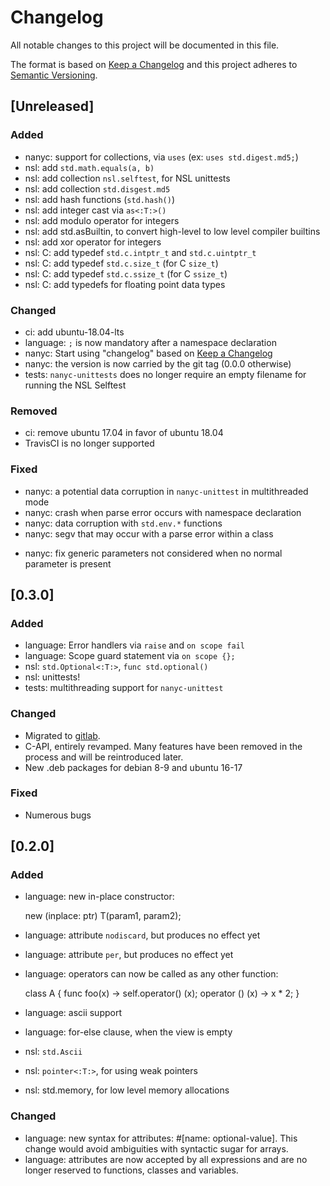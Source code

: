 # Changelog
All notable changes to this project will be documented in this file.

The format is based on [Keep a Changelog](http://keepachangelog.com/en/1.0.0/)
and this project adheres to [Semantic Versioning](http://semver.org/spec/v2.0.0.html).

## [Unreleased]

### Added
- nanyc: support for collections, via `uses` (ex: `uses std.digest.md5;`)
- nsl: add `std.math.equals(a, b)`
- nsl: add collection `nsl.selftest`, for NSL unittests
- nsl: add collection `std.disgest.md5`
- nsl: add hash functions (`std.hash()`)
- nsl: add integer cast via `as<:T:>()`
- nsl: add modulo operator for integers
- nsl: add std.asBuiltin, to convert high-level to low level compiler builtins
- nsl: add xor operator for integers
- nsl: C: add typedef `std.c.intptr_t` and `std.c.uintptr_t`
- nsl: C: add typedef `std.c.size_t` (for C `size_t`)
- nsl: C: add typedef `std.c.ssize_t` (for C `ssize_t`)
- nsl: C: add typedefs for floating point data types

### Changed
- ci: add ubuntu-18.04-lts
- language: `;` is now mandatory after a namespace declaration
- nanyc: Start using "changelog" based on [Keep a Changelog](http://keepachangelog.com/en/1.0.0/)
- nanyc: the version is now carried by the git tag (0.0.0 otherwise)
- tests: `nanyc-unittests` does no longer require an empty filename for running the NSL Selftest

### Removed
- ci: remove ubuntu 17.04 in favor of ubuntu 18.04
- TravisCI is no longer supported

### Fixed
* nanyc: a potential data corruption in `nanyc-unittest` in multithreaded mode
* nanyc: crash when parse error occurs with namespace declaration
* nanyc: data corruption with `std.env.*` functions
* nanyc: segv that may occur with a parse error within a class
- nanyc: fix generic parameters not considered when no normal parameter is present


## [0.3.0]

### Added
- language: Error handlers via `raise` and `on scope fail`
- language: Scope guard statement via `on scope {};`
- nsl: `std.Optional<:T:>`, `func std.optional()`
- nsl: unittests!
- tests: multithreading support for `nanyc-unittest`

### Changed
- Migrated to [gitlab](https://gitlab.com/nany-lang/nanyc).
- C-API, entirely revamped. Many features have been removed in the process
  and will be reintroduced later.
- New .deb packages for debian 8-9 and ubuntu 16-17

### Fixed
- Numerous bugs


## [0.2.0]

### Added
- language: new in-place constructor:

	new (inplace: ptr) T(param1, param2);

- language: attribute `nodiscard`, but produces no effect yet
- language: attribute `per`, but produces no effect yet
- language: operators can now be called as any other function:

	class A
	{
		func foo(x) -> self.operator() (x);
		operator () (x) -> x * 2;
	}

- language: ascii support
- language: for-else clause, when the view is empty
- nsl: `std.Ascii`
- nsl: `pointer<:T:>`, for using weak pointers
- nsl: std.memory, for low level memory allocations


### Changed
- language: new syntax for attributes: #[name: optional-value]. This change
  would avoid ambiguities with syntactic sugar for arrays.
- language: attributes are now accepted by all expressions and are no longer
  reserved to functions, classes and variables.
